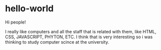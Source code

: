 # hello-world

Hi people!

I really like computers and all the staff that is related with them, like HTML, CSS, JAVASCRIPT, PHYTON, ETC. I think that is very interesting so i was thinking to study computer scince at the university.
